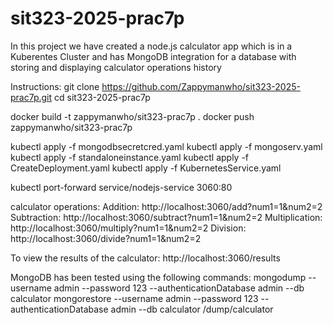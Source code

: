 # sit323-2025-prac7p
In this project we have created a node.js calculator app which is in a Kuberentes Cluster and has MongoDB integration for a database with storing and displaying calculator operations history

Instructions:
git clone https://github.com/Zappymanwho/sit323-2025-prac7p.git
cd sit323-2025-prac7p

docker build -t zappymanwho/sit323-prac7p .
docker push zappymanwho/sit323-prac7p

kubectl apply -f mongodbsecretcred.yaml
kubectl apply -f mongoserv.yaml
kubectl apply -f standaloneinstance.yaml
kubectl apply -f CreateDeployment.yaml
kubectl apply -f KubernetesService.yaml

kubectl port-forward service/nodejs-service 3060:80

calculator operations:
Addition:
http://localhost:3060/add?num1=1&num2=2
Subtraction:
http://localhost:3060/subtract?num1=1&num2=2
Multiplication:
http://localhost:3060/multiply?num1=1&num2=2
Division:
http://localhost:3060/divide?num1=1&num2=2

To view the results of the calculator:
http://localhost:3060/results

MongoDB has been tested using the following commands:
mongodump --username admin --password 123 --authenticationDatabase admin --db calculator
mongorestore --username admin --password 123 --authenticationDatabase admin --db calculator /dump/calculator
